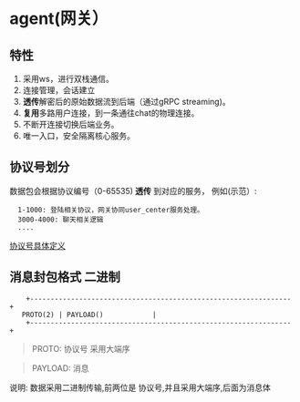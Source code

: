 # agent(网关）

## 特性

1. 采用ws，进行双栈通信。
1. 连接管理，会话建立
1. **透传**解密后的原始数据流到后端（通过gRPC streaming)。
1. **复用**多路用户连接，到一条通往chat的物理连接。
1. 不断开连接切换后端业务。
1. 唯一入口，安全隔离核心服务。

## 协议号划分

数据包会根据协议编号（0-65535) **透传** 到对应的服务， 例如(示范）:      

      1-1000: 登陆相关协议，网关协同user_center服务处理。
      3000-4000: 聊天相关逻辑
      ....

[协议号具体定义](https://github.com/chenjinxuan/chat/blob/master/common/define/agent.go)

## 消息封包格式 二进制

        +----------------------------------------------------------------+     
       PROTO(2) | PAYLOAD()            |     
        +----------------------------------------------------------------+     

> PROTO: 协议号       采用大端序

> PAYLOAD: 消息

说明: 数据采用二进制传输,前两位是 协议号,并且采用大端序,后面为消息体

